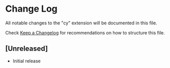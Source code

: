 # Change Log

All notable changes to the "cy" extension will be documented in this file.

Check [Keep a Changelog](http://keepachangelog.com/) for recommendations on how to structure this file.

## [Unreleased]

- Initial release